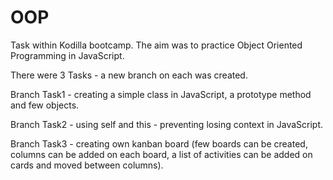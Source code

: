 # OOP
Task within Kodilla bootcamp. The aim was to practice Object Oriented Programming in JavaScript.

There were 3 Tasks - a new branch on each was created. 

Branch Task1 - creating a simple class in JavaScript, a prototype method and few objects.

Branch Task2 - using self and this - preventing losing context in JavaScript. 

Branch Task3 - creating own kanban board (few boards can be created, columns can be added on each board, a list of activities can be added on cards and moved between columns).
